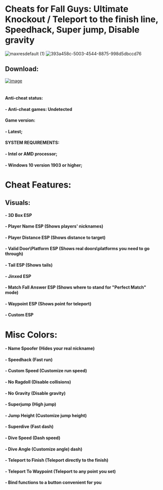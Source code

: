# Cheats for Fall Guys: Ultimate Knockout / Teleport to the finish line, Speedhack, Super jump, Disable gravity

![maxresdefault (1)](https://github.com/user-attachments/assets/ad3ea235-5ad7-4708-8186-5d3db8fef7ee)
![393a458c-5003-4544-8875-998d5dbccd76](https://github.com/user-attachments/assets/7c5d2c69-270b-4470-9de3-063a03201617)

## Download: 
[![image](https://i.imgur.com/1La1HKf.png)]()
#
#### Anti-cheat status:
#### - Anti-cheat games: Undetected
#### Game version:
#### - Latest;
#### SYSTEM REQUIREMENTS:
#### - Intel or AMD processor;
#### - Windows 10 version 1903 or higher;

# Cheat Features:
## Visuals:
#### - 3D Box ESP
#### - Player Name ESP (Shows players' nicknames)
#### - Player Distance ESP (Shows distance to target)
#### - Valid Door\Platform ESP (Shows real doors\platforms you need to go through)
#### - Tail ESP (Shows tails)
#### - Jinxed ESP
#### - Match Fall Answer ESP (Shows where to stand for "Perfect Match" mode)
#### - Waypoint ESP (Shows point for teleport)
#### - Custom ESP

# Misc Colors:
#### - Name Spoofer (Hides your real nickname)
#### - Speedhack (Fast run)
#### - Custom Speed ​​(Customize run speed)
#### - No Ragdoll (Disable collisions)
#### - No Gravity (Disable gravity)
#### - Superjump (High jump)
#### - Jump Height (Customize jump height)
#### - Superdive (Fast dash)
#### - Dive Speed ​​(Dash speed)
#### - Dive Angle (Customize angle) dash)
#### - Teleport to Finish (Teleport directly to the finish)
#### - Teleport To Waypoint (Teleport to any point you set)
#### - Bind functions to a button convenient for you
